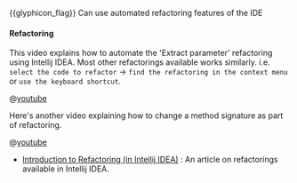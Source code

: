 <span id="prereqs"><dynamic-panel src="../../refactoring/what/unit-inElsewhere-asFlat.md" boilerplate header="{{glyphicon_education}} %%Implementation → Refactoring → What%%" /></span>

<span id="outcomes">{{glyphicon_flag}} Can use automated refactoring features of the IDE</span>

<div id="title">

#### Refactoring

</div>

<div id="body">

<div v-closeable alt="Videos: Automated refactoring using IDE">

This video explains how to automate the 'Extract parameter' refactoring using Intellij IDEA. Most other refactorings available works similarly. i.e. `select the code to refactor` → `find the refactoring in the context menu` or `use the keyboard shortcut`.

@[youtube](fg3Q5pt4E80)

Here's another video explaining how to change a method signature as part of refactoring.

@[youtube](p6Tsw_3cXow)

</div><p/>

* [Introduction to Refactoring (in Intellij IDEA)](https://www.jetbrains.com/help/idea/introduction-to-refactoring.html) : An article on refactorings available in Intellij IDEA.

</div>

<div id="extras">
</div>
